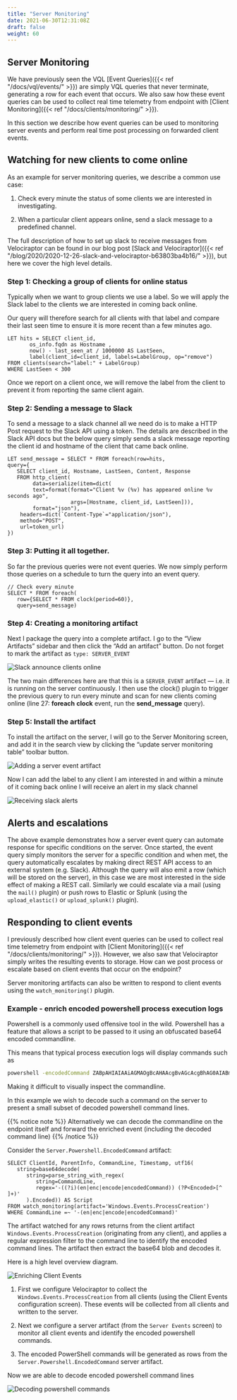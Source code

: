 ```yaml
---
title: "Server Monitoring"
date: 2021-06-30T12:31:08Z
draft: false
weight: 60
---
```


## Server Monitoring

We have previously seen the VQL [Event Queries]({{< ref
"/docs/vql/events/" >}}) are simply VQL queries that never terminate,
generating a row for each event that occurs. We also saw how these
event queries can be used to collect real time telemetry from endpoint
with [Client Monitoring]({{< ref "/docs/clients/monitoring/" >}}).

In this section we describe how event queries can be used to
monitoring server events and perform real time post processing on
forwarded client events.

## Watching for new clients to come online

As an example for server monitoring queries, we describe a common use
case:

1. Check every minute the status of some clients we are interested in
   investigating.

2. When a particular client appears online, send a slack message to a
   predefined channel.

The full description of how to set up slack to receive messages from
Velociraptor can be found in our blog post
[Slack and Velociraptor]({{< ref "/blog/2020/2020-12-26-slack-and-velociraptor-b63803ba4b16/" >}}),
but here we cover the high level details.

### Step 1: Checking a group of clients for online status

Typically when we want to group clients we use a label. So we will
apply the Slack label to the clients we are interested in coming back
online.

Our query will therefore search for all clients with that label and
compare their last seen time to ensure it is more recent than a few
minutes ago.

```vql
LET hits = SELECT client_id,
       os_info.fqdn as Hostname ,
       now() - last_seen_at / 1000000 AS LastSeen,
       label(client_id=client_id, labels=LabelGroup, op="remove")
FROM clients(search="label:" + LabelGroup)
WHERE LastSeen < 300
```

Once we report on a client once, we will remove the label from the
client to prevent it from reporting the same client again.

### Step 2: Sending a message to Slack

To send a message to a slack channel all we need do is to make a HTTP
Post request to the Slack API using a token. The details are described
in the Slack API docs but the below query simply sends a slack message
reporting the client id and hostname of the client that came back
online.

```vql
LET send_message = SELECT * FROM foreach(row=hits,
query={
   SELECT client_id, Hostname, LastSeen, Content, Response
   FROM http_client(
        data=serialize(item=dict(
        text=format(format="Client %v (%v) has appeared online %v seconds ago",
                    args=[Hostname, client_id, LastSeen])),
        format="json"),
    headers=dict(`Content-Type`="application/json"),
    method="POST",
    url=token_url)
})
```

### Step 3: Putting it all together.

So far the previous queries were not event queries. We now simply
perform those queries on a schedule to turn the query into an event
query.

```vql
// Check every minute
SELECT * FROM foreach(
   row={SELECT * FROM clock(period=60)},
   query=send_message)
```

### Step 4: Creating a monitoring artifact

Next I package the query into a complete artifact. I go to the “View
Artifacts” sidebar and then click the “Add an artifact” button. Do not
forget to mark the artifact as `type: SERVER_EVENT`

![Slack announce clients online](checking_slack_artifact.png)

The two main differences here are that this is a `SERVER_EVENT` artifact — i.e.
it is running on the server continuously. I then use the clock() plugin to
trigger the previous query to run every minute and scan for new clients coming
online (line 27: **foreach** **clock** event, run the **send_message** query).

### Step 5: Install the artifact

To install the artifact on the server, I will go to the Server Monitoring
screen, and add it in the search view by clicking the “update server monitoring
table” toolbar button.

![Adding a server event artifact](adding_server_event_artifact.png)

Now I can add the label to any client I am interested in and within a minute of
it coming back online I will receive an alert in my slack channel

![Receiving slack alerts](slack_alerts.png)

## Alerts and escalations

The above example demonstrates how a server event query can automate
response for specific conditions on the server. Once started, the
event query simply monitors the server for a specific condition and
when met, the query automatically escalates by making direct REST API
access to an external system (e.g. Slack). Although the query will
also emit a row (which will be stored on the server), in this case we
are most interested in the side effect of making a REST
call. Similarly we could escalate via a mail (using the `mail()`
plugin) or push rows to Elastic or Splunk (using the
`upload_elastic()` or `upload_splunk()` plugin).

## Responding to client events

I previously described how client event queries can be used to collect
real time telemetry from endpoint with [Client Monitoring]({{< ref
"/docs/clients/monitoring/" >}}). However, we also saw that
Velociraptor simply writes the resulting events to storage. How can we
post process or escalate based on client events that occur on the
endpoint?

Server monitoring artifacts can also be written to respond to client
events using the `watch_monitoring()` plugin.

### Example - enrich encoded powershell process execution logs

Powershell is a commonly used offensive tool in the wild. Powershell
has a feature that allows a script to be passed to it using an
obfuscated base64 encoded commandline.

This means that typical process execution logs will display commands such as

```sh
powershell -encodedCommand ZABpAHIAIAAiAGMAOgBcAHAAcgBvAGcAcgBhAG0AIABmAGkAbABlAHMAIgAgAA==
```

Making it difficult to visually inspect the commandline.

In this example we wish to decode such a command on the server to
present a small subset of decoded powershell command lines.

{{% notice note %}}
 Alternatively we can decode the commandline on the endpoint itself and forward the enriched event (including the decoded command line)
{{% /notice %}}

Consider the `Server.Powershell.EncodedCommand` artifact:

```vql
SELECT ClientId, ParentInfo, CommandLine, Timestamp, utf16(
   string=base64decode(
      string=parse_string_with_regex(
         string=CommandLine,
         regex='-((?i)(en|enc|encode|encodedCommand)) (?P<Encoded>[^ ]+)'
      ).Encoded)) AS Script
FROM watch_monitoring(artifact='Windows.Events.ProcessCreation')
WHERE CommandLine =~ '-(en|enc|encode|encodedCommand)'
```

The artifact watched for any rows returns from the client artifact
`Windows.Events.ProcessCreation` (originating from any client), and
applies a regular expression filter to the command line to identify
the encoded command lines. The artifact then extract the base64 blob
and decodes it.

Here is a high level overview diagram.

![Enriching Client Events](enriching_client_events.png)

1. First we configure Velociraptor to collect the
   `Windows.Events.ProcessCreation` from all clients (using the Client
   Events configuration screen). These events will be collected from
   all clients and written to the server.

2. Next we configure a server artifact (from the `Server Events`
   screen) to monitor all client events and identify the encoded
   powershell commands.

3. The encoded PowerShell commands will be generated as rows from the
   `Server.Powershell.EncodedCommand` server artifact.


Now we are able to decode encoded powershell command lines

![Decoding powershell commands](decoded_powershell.png)
